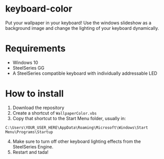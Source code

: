 # keyboard-color
 Put your wallpaper in your keyboard!
 Use the windows slideshow as a background image and change the lighting of your keyboard dynamically.

# Requirements
 - Windows 10
 - SteelSeries GG
 - A SteelSeries compatible keyboard with individually addressable LED
 
# How to install
 1. Download the repository
 2. Create a shortcut of `WallpaperColor.vbs`
 3. Copy that shortcut to the Start Menu folder, usually in:
```
C:\Users\YOUR_USER_HERE\AppData\Roaming\Microsoft\Windows\Start Menu\Programs\Startup
```
 4. Make sure to turn off other keyboard lighting effects from the SteelSeries Engine.
 5. Restart and tada! 
